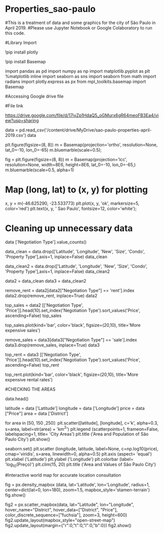 # Properties_sao-paulo
#This is a treatment of data and some graphics for the city of São Paulo in April 2019.
#Please use Jupyter Notebook or Google Colaboratory to run this code.

#Library Import

!pip install plotly

!pip install Basemap

import pandas as pd
import numpy as np
import matplotlib.pyplot as plt
%matplotlib inline
import seaborn as sns
import seaborn
from math import radians
import plotly.express as px
from mpl_toolkits.basemap import Basemap

#Accessing Google drive file

#File link 

https://drive.google.com/file/d/17iyZp1HdaQ5_oGMurx6gR64meoFB3Ea4/view?usp=sharing

data = pd.read_csv('/content/drive/MyDrive/sao-paulo-properties-april-2019.csv')
data

plt.figure(figsize=(8, 8))
m = Basemap(projection='ortho', resolution=None, lat_0=-10, lon_0=-65)
m.bluemarble(scale=0.5);

fig = plt.figure(figsize=(8, 8))
m = Basemap(projection='lcc', resolution=None,
            width=8E6, height=8E6, 
            lat_0=-10, lon_0=-65,)
m.bluemarble(scale=0.5, alpha=1)

# Map (long, lat) to (x, y) for plotting
x, y = m(-46.625290,  -23.533773)
plt.plot(x, y, 'ok', markersize=5, color='red')
plt.text(x, y, ' Sao Paulo', fontsize=12, color='white');

# Cleaning up unnecessary data

data ['Negotiation Type'].value_counts()

data_clean = data.drop(['Latitude', 'Longitude', 'New', 'Size', 'Condo', 'Property Type'],axis=1, inplace=False)
data_clean

data_clean2 = data.drop(['Latitude', 'Longitude', 'New', 'Size', 'Condo', 'Property Type'],axis=1, inplace=False)
data_clean2

data2 = data_clean
data3 = data_clean2

remove_rent = data2[data2["Negotiation Type"] == 'rent'].index
data2.drop(remove_rent, inplace=True)
data2


top_sales =  data2 [['Negotiation Type', 'Price']].head(10).set_index('Negotiation Type').sort_values('Price', ascending=False)
top_sales

top_sales.plot(kind='bar', color='black', figsize=(20,10), title='More expensive sales')

remove_sales = data3[data3["Negotiation Type"] == 'sale'].index
data3.drop(remove_sales, inplace=True)
data3

top_rent =  data3 [['Negotiation Type', 'Price']].head(10).set_index('Negotiation Type').sort_values('Price', ascending=False)
top_rent

top_rent.plot(kind='bar', color='black', figsize=(20,10), title='More expensive rental rates')

#CHECKING THE AREAS

data.head()

latitude = data ['Latitude']
longitude = data ['Longitude']
price = data ["Price"]
area = data ['District']

for area in [50, 150 ,250]:
    plt.scatter([latitude], [longitude], c='k', alpha=0.3, s=area, label=str(area) + 'km$^2$')
plt.legend (scatterpoints=1, frameon=False, labelspacing=1, title= 'City Areas')
plt.title ('Area and Population of São Paulo City')
plt.show()

seaborn.set()
plt.scatter (longitude, latitude, label=None, c=np.log10(price), cmap='viridis', s=area, linewidth=0, alpha=0.5)
plt.axis (aspect= 'equal')
plt.xlabel ('Latitude')
plt.ylabel ('Longitude')
plt.colorbar (label= 'log$_{10}$(Preço)')
plt.clim(15, 20)
plt.title ('Area and Values of São Paulo City')


#Interactive world map for accurate location consultation

fig = px.density_mapbox (data, lat='Latitude', lon='Longitude', radius=1,
                         center=dict(lat=0, lon=180), zoom=1.5,
                         mapbox_style='stamen-terrain')
fig.show()

fig2 = px.scatter_mapbox(data, lat="Latitude", lon="Longitude", hover_name="District", hover_data=["District", "Price"],
                        color_discrete_sequence=["fuchsia"], zoom=3, height=600)
fig2.update_layout(mapbox_style="open-street-map")
fig2.update_layout(margin={"r":0,"t":0,"l":0,"b":0})
fig2.show()

